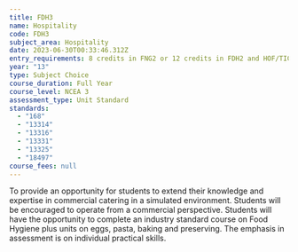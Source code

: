 ```yaml
---
title: FDH3
name: Hospitality
code: FDH3
subject_area: Hospitality
date: 2023-06-30T00:33:46.312Z
entry_requirements: 8 credits in FNG2 or 12 credits in FDH2 and HOF/TIC approval.
year: "13"
type: Subject Choice
course_duration: Full Year
course_level: NCEA 3
assessment_type: Unit Standard
standards:
  - "168"
  - "13314"
  - "13316"
  - "13331"
  - "13325"
  - "18497"
course_fees: null
---
```

To provide an opportunity for students to extend their knowledge and expertise in commercial catering in a simulated environment. Students will be encouraged to operate from a commercial perspective. Students will have the opportunity to complete an industry standard course on Food Hygiene plus units on eggs, pasta, baking and preserving. The emphasis in assessment is on individual practical skills.